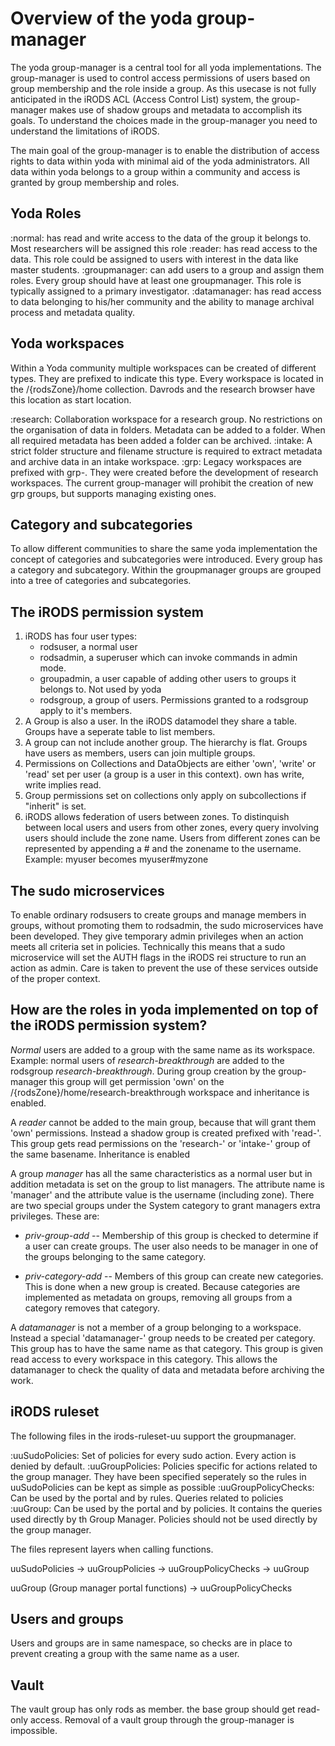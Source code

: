 # Overview of the yoda group-manager
The yoda group-manager is a central tool for all yoda implementations. The group-manager is used to control access permissions of users based on group membership and the role inside a group. As this usecase is not fully anticipated in the iRODS ACL (Access Control List) system, the group-manager makes use of shadow groups and metadata to accomplish its goals. To understand the choices made in the group-manager you need to understand the limitations of iRODS.


The main goal of the group-manager is to enable the distribution of access rights to data within yoda with minimal aid of the yoda administrators. All data within yoda belongs to a group within a community and access is granted by group membership and roles.

## Yoda Roles
:normal:
  has read and write access to the data of the group it belongs to. Most researchers will be assigned this role
:reader:
  has read access to the data. This role could be assigned to users with interest in the data like master students.
:groupmanager:
  can add users to a group and assign them roles. Every group should have at least one groupmanager. This role is typically assigned to a primary investigator.
:datamanager:
  has read access to data belonging to his/her community and the ability to manage archival process and metadata quality.


## Yoda workspaces
Within a Yoda community multiple workspaces can be created of different types. They are prefixed to indicate this type. Every workspace is located in the /{rodsZone}/home collection. Davrods and the research browser have this location as start location.

:research:
  Collaboration workspace for a research group. No restrictions on the organisation of data in folders. Metadata can be added to a folder. When all required metadata has been added a folder can be archived.
:intake:
  A strict folder structure and filename structure is required to extract metadata and archive data in an intake workspace.
:grp:
  Legacy workspaces are prefixed with grp-. They were created before the development of research workspaces. The current group-manager will prohibit the creation of new grp groups, but supports managing existing ones.


## Category and subcategories
To allow different communities to share the same yoda implementation the concept of categories and subcategories were introduced. Every group has a category and subcategory. Within the groupmanager groups are grouped into a tree of categories and subcategories.

## The iRODS permission system
1) iRODS has four user types:
	- rodsuser, a normal user
	- rodsadmin, a superuser which can invoke commands in admin mode.
	- groupadmin, a user capable of adding other users to groups it belongs to. Not used by yoda
	- rodsgroup, a group of users. Permissions granted to a rodsgroup apply to it's members.
2) A Group is also a user. In the iRODS datamodel they share a table. Groups have a seperate table to list members.
3) A group can not include another group. The hierarchy is flat. Groups have users as members, users can join multiple groups.
4) Permissions on Collections and DataObjects are either 'own', 'write' or 'read' set per user (a group is a user in this context). own has write, write implies read.
5) Group permissions set on collections only apply on subcollections if "inherit" is set.
6) iRODS allows federation of users between zones. To distinquish between local users and users from other zones, every query involving users should include the zone name.  Users from different zones can be represented by appending a # and the zonename to the username. Example: myuser becomes myuser#myzone


## The sudo microservices
To enable ordinary rodsusers to create groups and manage members in groups, without promoting them to rodsadmin, the sudo microservices have been developed. They give temporary admin privileges when an action meets all criteria set in policies. Technically this means that a sudo microservice will set the AUTH flags in the iRODS rei structure to run an action as admin. Care is taken to prevent the use of these services outside of the proper context.


## How are the roles in yoda implemented on top of the iRODS permission system?
*Normal* users are added to a group with the same name as its workspace. Example: normal users of *research-breakthrough* are added to the rodsgroup *research-breakthrough*. During group creation by the group-manager this group will get permission 'own' on the /{rodsZone}/home/research-breakthrough workspace and inheritance is enabled.


A *reader* cannot be added to the main group, because that will grant them 'own' permissions. Instead a shadow group is created prefixed with 'read-'. This group gets read permissions on the 'research-' or 'intake-' group of the same basename. Inheritance is enabled


A group *manager* has all the same characteristics as a normal user but in addition metadata is set on the group to list managers. The attribute name is 'manager' and the attribute value is the username (including zone). There are two special groups under the System category to grant managers extra privileges. These are:
  - *priv-group-add* --
    Membership of this group is checked to determine if a user can create groups. The user also needs to be manager in one of the groups belonging to the same category.

  - *priv-category-add* --
    Members of this group can create new categories. This is done when a new group is created. Because categories are implemented as metadata on groups, removing all groups from a category removes that category.


A *datamanager* is not a member of a group belonging to a workspace. Instead a special 'datamanager-' group needs to be created per category. This group has to have the same name as that category. This group is given read access to every workspace in this category. This allows the datamanager to check the quality of data and metadata before archiving the work.


## iRODS ruleset
The following files in the irods-ruleset-uu support the groupmanager.

:uuSudoPolicies:
  Set of policies for every sudo action. Every action is denied by default.
:uuGroupPolicies:
  Policies specific for actions related to the group manager. They have been specified seperately so the rules in uuSudoPolicies can be kept as simple as possible
:uuGroupPolicyChecks:
  Can be used by the portal and by rules. Queries related to policies
:uuGroup:
 Can be used by the portal and by policies. It contains the queries used directly by th Group Manager. Policies should not be used directly by the group manager.


The files represent layers when calling functions.

uuSudoPolicies -> uuGroupPolicies -> uuGroupPolicyChecks -> uuGroup

uuGroup (Group manager portal functions) -> uuGroupPolicyChecks

## Users and groups
Users and groups are in same namespace, so checks are in place to prevent creating a group with the same name as a user.


## Vault
The vault group has only rods as member. the base group should get read-only access. Removal of a vault group through the group-manager is impossible.
